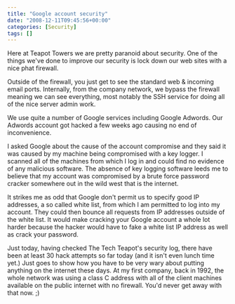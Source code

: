 ```yaml
---
title: "Google account security"
date: "2008-12-11T09:45:56+00:00"
categories: [Security]
tags: []
---
```


Here at Teapot Towers we are pretty paranoid about security. One of the things we've done to improve our security is lock down our web sites with a nice phat firewall.

Outside of the firewall, you just get to see the standard web &amp; incoming email ports. Internally, from the company network, we bypass the firewall meaning we can see everything, most notably the SSH service for doing all of the nice server admin work.

We use quite a number of Google services including Google Adwords. Our Adwords account got hacked a few weeks ago causing no end of inconvenience.

I asked Google about the cause of the account compromise and they said it was caused by my machine being compromised with a key logger. I scanned all of the machines from which I log in and could find no evidence of any malicious software. The absence of key logging software leeds me to believe that my account was compromised by a brute force password cracker somewhere out in the wild west that is the internet.

It strikes me as odd that Google don't permit us to specify good IP addresses, a so called white list, from which I am permitted to log into my account. They could then bounce all requests from IP addresses outside of the white list. It would make cracking your Google account a whole lot harder because the hacker would have to fake a white list IP address as well as crack your password.

Just today, having checked The Tech Teapot's security log, there have been at least 30 hack attempts so far today (and it isn't even lunch time yet.) Just goes to show how you have to be very wary about putting anything on the internet these days. At my first company, back in 1992, the whole network was using a class C address with all of the client machines available on the public internet with no firewall. You'd never get away with that now. ;)
